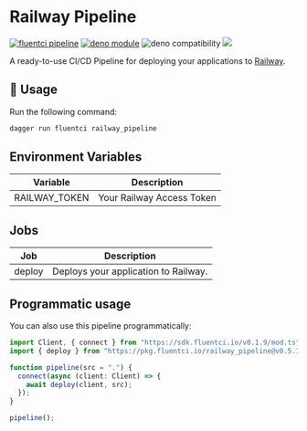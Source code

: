 # Railway Pipeline

[![fluentci pipeline](https://img.shields.io/badge/dynamic/json?label=pkg.fluentci.io&labelColor=%23000&color=%23460cf1&url=https%3A%2F%2Fapi.fluentci.io%2Fv1%2Fpipeline%2Frailway_pipeline&query=%24.version)](https://pkg.fluentci.io/railway_pipeline)
[![deno module](https://shield.deno.dev/x/railway_pipeline)](https://deno.land/x/railway_pipeline)
![deno compatibility](https://shield.deno.dev/deno/^1.34)
[![](https://img.shields.io/codecov/c/gh/fluent-ci-templates/railway-pipeline)](https://codecov.io/gh/fluent-ci-templates/railway-pipeline)

A ready-to-use CI/CD Pipeline for deploying your applications to [Railway](https://railway.app).

## 🚀 Usage

Run the following command:

```bash
dagger run fluentci railway_pipeline
```

## Environment Variables

| Variable      | Description               |
|---------------|---------------------------|
| RAILWAY_TOKEN | Your Railway Access Token |

## Jobs

| Job     | Description                      |
|---------|----------------------------------|
| deploy  | Deploys your application to Railway. |

## Programmatic usage

You can also use this pipeline programmatically:

```typescript
import Client, { connect } from "https://sdk.fluentci.io/v0.1.9/mod.ts";
import { deploy } from "https://pkg.fluentci.io/railway_pipeline@v0.5.1/mod.ts";

function pipeline(src = ".") {
  connect(async (client: Client) => {
    await deploy(client, src);
  });
}

pipeline();

```
